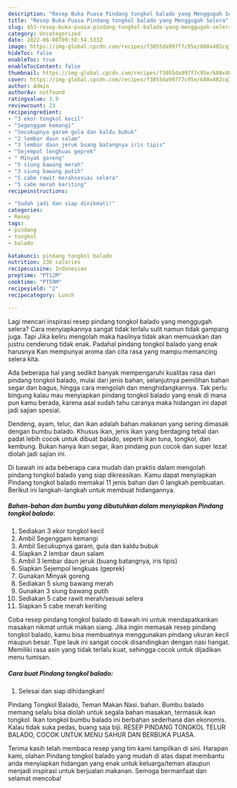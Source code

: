 ```yaml
---
description: "Resep Buka Puasa Pindang tongkol balado yang Menggugah Selera"
title: "Resep Buka Puasa Pindang tongkol balado yang Menggugah Selera"
slug: 453-resep-buka-puasa-pindang-tongkol-balado-yang-menggugah-selera
category: Uncategorized
date: 2022-06-08T09:50:54.533Z
image: https://img-global.cpcdn.com/recipes/f3055da997f7c95e/680x482cq70/pindang-tongkol-balado-foto-resep-utama.jpg
hideToc: false
enableToc: true
enableTocContent: false
thumbnail: https://img-global.cpcdn.com/recipes/f3055da997f7c95e/680x482cq70/pindang-tongkol-balado-foto-resep-utama.jpg
cover: https://img-global.cpcdn.com/recipes/f3055da997f7c95e/680x482cq70/pindang-tongkol-balado-foto-resep-utama.jpg
author: Admin
authorAv: notfound
ratingvalue: 3.9
reviewcount: 23
recipeingredient:
- "3 ekor tongkol kecil"
- "Segenggam kemangi"
- "Secukupnya garam gula dan kaldu bubuk"
- "2 lembar daun salam"
- "3 lembar daun jeruk buang batangnya iris tipis"
- "Sejempol lengkuas geprek"
- " Minyak goreng"
- "5 siung bawang merah"
- "3 siung bawang putih"
- "5 cabe rawit merahsesuai selera"
- "5 cabe merah keriting"
recipeinstructions:

- "Sudah jadi dan siap dinikmati!"
categories:
- Resep
tags:
- pindang
- tongkol
- balado

katakunci: pindang tongkol balado 
nutrition: 236 calories
recipecuisine: Indonesian
preptime: "PT12M"
cooktime: "PT59M"
recipeyield: "2"
recipecategory: Lunch

---
```



Lagi mencari inspirasi resep pindang tongkol balado yang menggugah selera? Cara menyiapkannya sangat tidak terlalu sulit namun tidak gampang juga. Tapi Jika keliru mengolah maka hasilnya tidak akan memuaskan dan justru cenderung tidak enak. Padahal pindang tongkol balado yang enak harusnya Kan mempunyai aroma dan cita rasa yang mampu memancing selera kita.


Ada beberapa hal yang sedikit banyak mempengaruhi kualitas rasa dari pindang tongkol balado, mulai dari jenis bahan, selanjutnya pemilihan bahan segar dan bagus, hingga cara mengolah dan menghidangkannya. Tak perlu bingung kalau mau menyiapkan pindang tongkol balado yang enak di mana pun kamu berada, karena asal sudah tahu caranya maka hidangan ini dapat jadi sajian spesial.

Dendeng, ayam, telur, dan ikan adalah bahan makanan yang sering dimasak dengan bumbu balado. Khusus ikan, jenis ikan yang berdaging tebal dan padat lebih cocok untuk dibuat balado, seperti ikan tuna, tongkol, dan kembung. Bukan hanya ikan segar, ikan pindang pun cocok dan super lezat diolah jadi sajian ini.


Di bawah ini ada beberapa cara mudah dan praktis dalam mengolah pindang tongkol balado yang siap dikreasikan. Kamu dapat menyiapkan Pindang tongkol balado memakai 11 jenis bahan dan 0 langkah pembuatan. Berikut ini langkah-langkah untuk membuat hidangannya.

<!--inarticleads1-->

##### Bahan-bahan dan bumbu yang dibutuhkan dalam menyiapkan Pindang tongkol balado:

1. Sediakan 3 ekor tongkol kecil
1. Ambil Segenggam kemangi
1. Ambil Secukupnya garam, gula dan kaldu bubuk
1. Siapkan 2 lembar daun salam
1. Ambil 3 lembar daun jeruk (buang batangnya, iris tipis)
1. Siapkan Sejempol lengkuas (geprek)
1. Gunakan  Minyak goreng
1. Sediakan 5 siung bawang merah
1. Gunakan 3 siung bawang putih
1. Sediakan 5 cabe rawit merah/sesuai selera
1. Siapkan 5 cabe merah keriting


Coba resep pindang tongkol balado di bawah ini untuk mendapatkankan masakan nikmat untuk makan siang. Jika ingin memasak resep pindang tongkol balado, kamu bisa membuatnya menggunakan pindang ukuran kecil maupun besar. Tipe lauk ini sangat cocok disandingkan dengan nasi hangat. Memiliki rasa asin yang tidak terlalu kuat, sehingga cocok untuk dijadikan menu tumisan. 

<!--inarticleads2-->

##### Cara buat Pindang tongkol balado:


1. Selesai dan siap dihidangkan!

Pindang Tongkol Balado, Teman Makan Nasi. bahan. Bumbu balado memang selalu bisa diolah untuk segala bahan masakan, termasuk ikan tongkol. Ikan tongkol bumbu balado ini berbahan sederhana dan ekonomis. Kalau tidak suka pedas, buang saja biji. RESEP PINDANG TONGKOL TELUR BALADO, COCOK UNTUK MENU SAHUR DAN BERBUKA PUASA. 

Terima kasih telah membaca resep yang tim kami tampilkan di sini. Harapan kami, olahan Pindang tongkol balado yang mudah di atas dapat membantu anda menyiapkan hidangan yang enak untuk keluarga/teman ataupun menjadi inspirasi untuk berjualan makanan. Semoga bermanfaat dan selamat mencoba!
